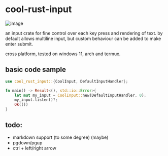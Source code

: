# cool-rust-input

![image](https://github.com/user-attachments/assets/e9c93489-037e-4aaa-a0ab-395db5e8ee68)

an input crate for fine control over each key press and rendering of text. by default allows multiline input, but custom behaviour can be added to make enter submit.

cross platform, tested on windows 11, arch and termux.

## basic code sample

```rust
use cool_rust_input::{CoolInput, DefaultInputHandler};

fn main() -> Result<(), std::io::Error>{
	let mut my_input = CoolInput::new(DefaultInputHandler, 0);
	my_input.listen()?;
	Ok(())
}
```

## todo:

- markdown support (to some degree) (maybe)
- pgdown/pgup
- ctrl + left/right arrow
